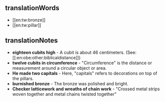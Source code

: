 ## translationWords

* [[en:tw:bronze]]
* [[en:tw:pillar]]

## translationNotes

* **eighteen cubits high** - A cubit is about 46 centimeters. (See: [[:en:obe:other:biblicaldistance]])
* **twelve cubits in circumference** - "Circumference" is the distance or measurement around a circular object or area.
* **He made two capitals** - Here, "capitals" refers to decorations on top of the pillars.
* **burnished bronze** - The bronze was polished and bright.
* **Checker latticework and wreaths of chain work** - "Crossed metal strips woven together and metal chains twisted together"
